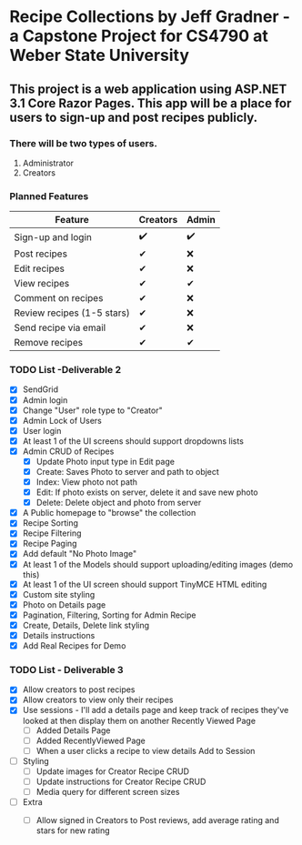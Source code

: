 # Recipe Collections by Jeff Gradner - a Capstone Project for CS4790 at Weber State University

## This project is a web application using ASP.NET 3.1 Core Razor Pages. This app will be a place for users to sign-up and post recipes publicly. 

### There will be two types of users. 
1. Administrator 
2. Creators

### Planned Features

|   Feature  | Creators | Admin |
| ---- | ---- | ---- |
| Sign-up and login |  :heavy_check_mark:   |  :heavy_check_mark:  |
| Post recipes  | ✔ | ❌ |
| Edit recipes | ✔ | ❌ |
| View recipes | ✔ | ✔ |
| Comment on recipes | ✔ | ❌ |
| Review recipes (1-5 stars) | ✔ | ❌ |
| Send recipe via email | ✔ | ❌ |
| Remove recipes | ✔ | ✔ |


### TODO List -Deliverable 2
- [x] SendGrid
- [x] Admin login
- [x] Change "User" role type to "Creator"
- [x] Admin Lock of Users
- [x] User login
- [x] At least 1 of the UI screens should support dropdowns lists 
- [x] Admin CRUD of Recipes
  - [x] Update Photo input type in Edit page
  - [x] Create: Saves Photo to server and path to object
  - [x] Index: View photo not path
  - [x] Edit: If photo exists on server, delete it and save new photo
  - [x] Delete: Delete object and photo from server
- [x] A Public homepage to "browse" the collection
- [x] Recipe Sorting
- [x] Recipe Filtering
- [x] Recipe Paging
- [x] Add default "No Photo Image"
- [x] At least 1 of the Models should support uploading/editing images (demo this)
- [x] At least 1 of the UI screen should support TinyMCE HTML editing
- [x] Custom site styling
- [x] Photo on Details page
- [x] Pagination, Filtering, Sorting for Admin Recipe
- [x] Create, Details, Delete link styling 
- [x] Details instructions
- [x] Add Real Recipes for Demo

### TODO List - Deliverable 3
- [x] Allow creators to post recipes
- [x] Allow creators to view only their recipes
- [x] Use sessions - I'll add a details page and keep track of recipes they've looked at then display them on another Recently Viewed Page
	- [ ] Added Details Page
	- [ ] Added RecentlyViewed Page
	- [ ] When a user clicks a recipe to view details Add to Session
- [ ] Styling
	- [ ] Update images for Creator Recipe CRUD
	- [ ] Update instructions for Creator Recipe CRUD
	- [ ] Media query for different screen sizes
- [ ] Extra
	- [ ] Allow signed in Creators to Post reviews, add average rating and stars for new rating


